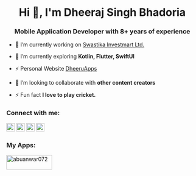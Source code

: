 <h1 align="center">Hi 👋, I'm Dheeraj Singh Bhadoria</h1>
<h3 align="center">Mobile Application Developer with 8+ years of experience</h3>

- 🔭 I’m currently working on [Swastika Investmart Ltd.](https://swastika.co.in/)

- 🌱 I’m currently exploring **Kotlin, Flutter, SwiftUI**

- ⚡ Personal Website [DheeruApps](https://dheeruapps.com/)

- 👯 I’m looking to collaborate with **other content creators**

- ⚡ Fun fact **I love to play cricket.**

### Connect with me:

<a href="https://twitter.com/bhadoriadheeru" target="blank"><img src="https://cdn.jsdelivr.net/npm/simple-icons@3.0.1/icons/twitter.svg" alt="abuanwar072" height="22" width="22" /></a>
<a href="https://in.linkedin.com/in/dheeraj-singh-bhadoria-android-developer" target="blank"><img src="https://cdn.jsdelivr.net/npm/simple-icons@3.0.1/icons/linkedin.svg" alt="abuanwar072" height="22" width="22" /></a>
<a href="https://medium.com/@dheerubhadoria" target="blank"><img src="https://cdn.jsdelivr.net/npm/simple-icons@3.0.1/icons/medium.svg" alt="abuanwar072" height="22" width="22" /></a>
<a href="https://stackoverflow.com/users/10562311/dheeraj-singh-bhadoria" target="blank"><img src="https://cdn.jsdelivr.net/npm/simple-icons@3.0.1/icons/stackoverflow.svg" alt="abuanwar072" height="22" width="22" /></a>

### My Apps:

<a href="https://play.google.com/store/apps/dev?id=5087694153723898446&hl=en&gl=US" target="_blank"><img src="https://www.rdsdelivery.com/wp-content/uploads/2016/11/get-it-on-google-play-icon-logo-e1486678715107.png" alt="abuanwar072" height="38" width="120" /></a>
